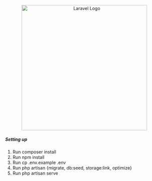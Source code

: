 <p align="center"><a href="https://laravel.com" target="_blank"><img src="https://raw.githubusercontent.com/laravel/art/master/logo-lockup/5%20SVG/2%20CMYK/1%20Full%20Color/laravel-logolockup-cmyk-red.svg" width="400" alt="Laravel Logo"></a></p>

<p align="center">
<h5>Setting up</h5>
<ol>
<li>Run composer install</li>
<li>Run npm install</li>
<li>Run cp .env.example .env</li>
<li>Run php artisan {migrate, db:seed, storage:link, optimize}</li>
<li>Run php artisan serve</li>

</ol>
</p>

